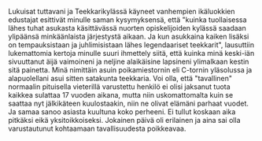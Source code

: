
Lukuisat tuttavani ja Teekkarikylässä käyneet vanhempien ikäluokkien edustajat esittivät minulle saman kysymyksensä, 
että "kuinka tuollaisessa lähes tuhat asukasta käsittävässä nuorten opiskelijoiden kylässä saadaan ylipäänsä minkäänlaista 
järjestystä aikaan. Ja kun asukkaina kaiken lisäksi on tempauksistaan ja juhlimisistaan lähes legendaariset teekkarit", 
lausuttiin lukemattomia kertoja minulle suuri ihmettely siitä, että kuinka minä keski-iän sivuuttanut äijä vaimoineni ja 
neljine alaikäisine lapsineni ylimalkaan kestin sitä painetta. Minä nimittäin asuin poikamiestornin eli C-tornin yläsolussa 
ja alapuolellani asui sitten satakunta teekkaria. Voi olla, että "tavallinen" normaalin pituisella vieterillä varustettu henkilö 
ei olisi jaksanut tuota kaikkea sulattaa 17 vuoden aikana, mutta niin uskomattomalta kuin se saattaa nyt jälkikäteen 
kuulostaakin, niin ne olivat elämäni parhaat vuodet. Ja samaa sanoo asiasta kuultuna koko perheeni. Ei tullut koskaan 
aika pitkäksi eikä yksitoikkoiseksi. Jokainen päivä oli erilainen ja aina sai olla varustautunut kohtaamaan tavallisuudesta 
poikkeavaa.